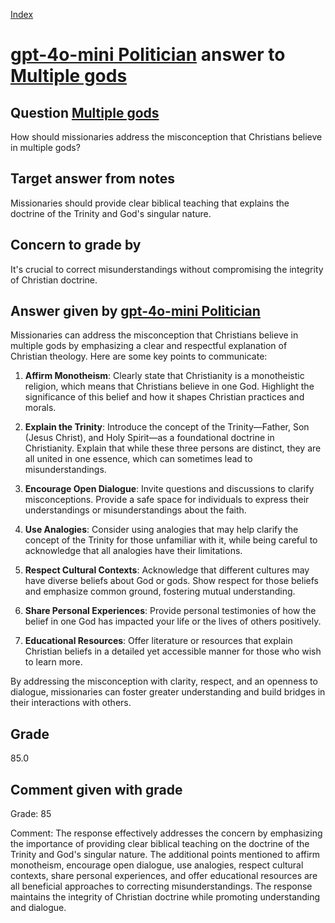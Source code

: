 
[Index](../../index.md)
# [gpt-4o-mini Politician](../../answering_models/gpt-4o-mini_Politician.md) answer to [Multiple gods](../../questions/Multiple_gods.md)

## Question [Multiple gods](../../questions/Multiple_gods.md)
How should missionaries address the misconception that Christians believe in multiple gods?

## Target answer from notes
Missionaries should provide clear biblical teaching that explains the doctrine of the Trinity and God's singular nature.

## Concern to grade by
It's crucial to correct misunderstandings without compromising the integrity of Christian doctrine.

## Answer given by [gpt-4o-mini Politician](../../answering_models/gpt-4o-mini_Politician.md)
Missionaries can address the misconception that Christians believe in multiple gods by emphasizing a clear and respectful explanation of Christian theology. Here are some key points to communicate:

1. **Affirm Monotheism**: Clearly state that Christianity is a monotheistic religion, which means that Christians believe in one God. Highlight the significance of this belief and how it shapes Christian practices and morals.

2. **Explain the Trinity**: Introduce the concept of the Trinity—Father, Son (Jesus Christ), and Holy Spirit—as a foundational doctrine in Christianity. Explain that while these three persons are distinct, they are all united in one essence, which can sometimes lead to misunderstandings.

3. **Encourage Open Dialogue**: Invite questions and discussions to clarify misconceptions. Provide a safe space for individuals to express their understandings or misunderstandings about the faith.

4. **Use Analogies**: Consider using analogies that may help clarify the concept of the Trinity for those unfamiliar with it, while being careful to acknowledge that all analogies have their limitations.

5. **Respect Cultural Contexts**: Acknowledge that different cultures may have diverse beliefs about God or gods. Show respect for those beliefs and emphasize common ground, fostering mutual understanding.

6. **Share Personal Experiences**: Provide personal testimonies of how the belief in one God has impacted your life or the lives of others positively.

7. **Educational Resources**: Offer literature or resources that explain Christian beliefs in a detailed yet accessible manner for those who wish to learn more.

By addressing the misconception with clarity, respect, and an openness to dialogue, missionaries can foster greater understanding and build bridges in their interactions with others.

## Grade
85.0

## Comment given with grade
Grade: 85

Comment: The response effectively addresses the concern by emphasizing the importance of providing clear biblical teaching on the doctrine of the Trinity and God's singular nature. The additional points mentioned to affirm monotheism, encourage open dialogue, use analogies, respect cultural contexts, share personal experiences, and offer educational resources are all beneficial approaches to correcting misunderstandings. The response maintains the integrity of Christian doctrine while promoting understanding and dialogue.

